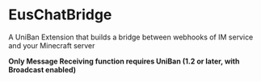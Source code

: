 # EusChatBridge
A UniBan Extension that builds a bridge between webhooks of IM service and your Minecraft server

**Only Message Receiving function requires UniBan (1.2 or later, with Broadcast enabled)**
